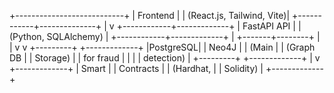 +---------------------------+
|         Frontend         |
| (React.js, Tailwind, Vite)|
+------------+--------------+
             |
             v
+------------+-------------+
|        FastAPI API       |
| (Python, SQLAlchemy)     |
+------------+-------------+
             |
     +-------+--------+
     |                |
     v                v
+---------+    +-------------+
|PostgreSQL|    |   Neo4J    |
|  (Main   |    | (Graph DB  |
| Storage) |    | for fraud  |
|          |    | detection) |
+---------+    +-------------+
             |
             v
      +-------------+
      | Smart       |
      | Contracts   |
      | (Hardhat,   |
      | Solidity)   |
      +-------------+

